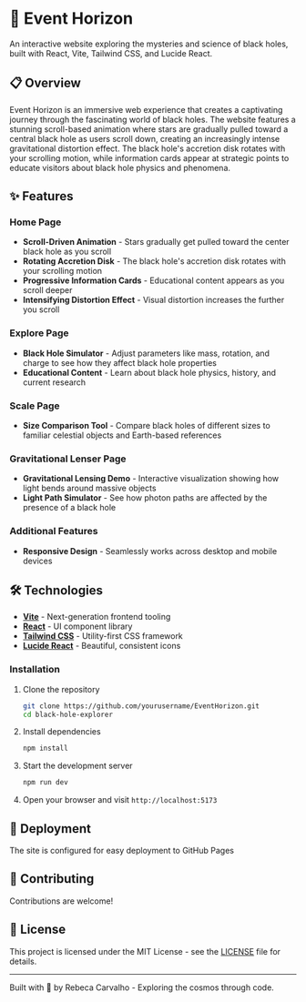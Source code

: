 # 🌌 Event Horizon

An interactive website exploring the mysteries and science of black holes, built with React, Vite, Tailwind CSS, and Lucide React.

## 📋 Overview

Event Horizon is an immersive web experience that creates a captivating journey through the fascinating world of black holes. The website features a stunning scroll-based animation where stars are gradually pulled toward a central black hole as users scroll down, creating an increasingly intense gravitational distortion effect. The black hole's accretion disk rotates with your scrolling motion, while information cards appear at strategic points to educate visitors about black hole physics and phenomena.

## ✨ Features

### Home Page
- **Scroll-Driven Animation** - Stars gradually get pulled toward the center black hole as you scroll
- **Rotating Accretion Disk** - The black hole's accretion disk rotates with your scrolling motion
- **Progressive Information Cards** - Educational content appears as you scroll deeper
- **Intensifying Distortion Effect** - Visual distortion increases the further you scroll

### Explore Page
- **Black Hole Simulator** - Adjust parameters like mass, rotation, and charge to see how they affect black hole properties
- **Educational Content** - Learn about black hole physics, history, and current research

### Scale Page
- **Size Comparison Tool** - Compare black holes of different sizes to familiar celestial objects and Earth-based references

### Gravitational Lenser Page
- **Gravitational Lensing Demo** - Interactive visualization showing how light bends around massive objects
- **Light Path Simulator** - See how photon paths are affected by the presence of a black hole

### Additional Features
- **Responsive Design** - Seamlessly works across desktop and mobile devices

## 🛠️ Technologies

- **[Vite](https://vitejs.dev/)** - Next-generation frontend tooling
- **[React](https://react.dev/)** - UI component library
- **[Tailwind CSS](https://tailwindcss.com/)** - Utility-first CSS framework
- **[Lucide React](https://lucide.dev/)** - Beautiful, consistent icons

### Installation

1. Clone the repository
   ```bash
   git clone https://github.com/yourusername/EventHorizon.git
   cd black-hole-explorer
   ```

2. Install dependencies
   ```bash
   npm install
   ```

3. Start the development server
   ```bash
   npm run dev
   ```

4. Open your browser and visit `http://localhost:5173`

## 🚢 Deployment

The site is configured for easy deployment to GitHub Pages


## 🤝 Contributing

Contributions are welcome!

## 📄 License

This project is licensed under the MIT License - see the [LICENSE](LICENSE) file for details.

---

Built with 💫 by Rebeca Carvalho - Exploring the cosmos through code.
